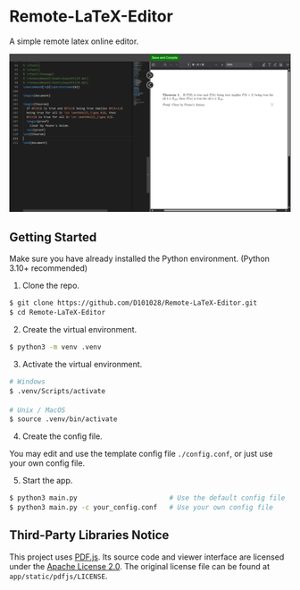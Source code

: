 # Remote-LaTeX-Editor
A simple remote latex online editor.

![image](img/image.png)

## Getting Started

Make sure you have already installed the Python 
environment. (Python 3.10+ recommended)

1. Clone the repo.
```bash
$ git clone https://github.com/D101028/Remote-LaTeX-Editor.git
$ cd Remote-LaTeX-Editor
```

2. Create the virtual environment.
```bash
$ python3 -m venv .venv
```

3. Activate the virtual environment.
```bash
# Windows
$ .venv/Scripts/activate

# Unix / MacOS
$ source .venv/bin/activate
```

4. Create the config file. 

You may edit and use the template config file `./config.conf`, 
or just use your own config file. 

5. Start the app.
```bash
$ python3 main.py                       # Use the default config file `./config.conf` 
$ python3 main.py -c your_config.conf   # Use your own config file
```

## Third-Party Libraries Notice

This project uses [PDF.js](https://github.com/mozilla/pdf.js). Its source code and viewer interface are licensed under the [Apache License 2.0](https://www.apache.org/licenses/LICENSE-2.0). The original license file can be found at `app/static/pdfjs/LICENSE`.

